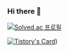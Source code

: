 ### Hi there 👋

<!--
**raminkim/raminkim** is a ✨ _special_ ✨ repository because its `README.md` (this file) appears on your GitHub profile.

Here are some ideas to get you started:

- 🔭 I’m currently working on ...
- 🌱 I’m currently learning ...
- 👯 I’m looking to collaborate on ...
- 🤔 I’m looking for help with ...
- 💬 Ask me about ...
- 📫 How to reach me: ...
- 😄 Pronouns: ...
- ⚡ Fun fact: ...
-->
[![Solved.ac 프로필](http://mazassumnida.wtf/api/v2/generate_badge?boj=wingjc9979)](https://solved.ac/wingjc9979)

[![Tistory's Card](https://github-readme-tistory-card.vercel.app/api/badge?name=ramin0119&postId=default&theme=tistory)](https://ramin0119.tistory.com/))
